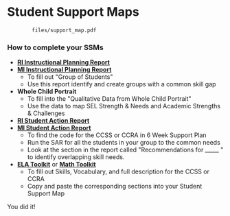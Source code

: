 # Student Support Maps 

```pdf
		files/support_map.pdf
```

### How to complete your SSMs

- [**RI Instructional Planning Report**](https://cylalighthouse.github.io/CYLA_Assessments_Toolkit/#/sam?id=sample-3)
- [**MI Instructional Planning Report**](https://cylalighthouse.github.io/CYLA_Assessments_Toolkit/#/sam?id=mi-progress-to-college-and-career-readiness-report)
	- To fill out "Group of Students"
	- Use this report identify and create groups with a common skill gap
- **Whole Child Portrait**
	- To fill into the "Qualitative Data from Whole Child Portrait"
	- Use the data to map SEL Strength & Needs and Academic Strengths & Challenges
- [**RI Student Action Report**](https://cylalighthouse.github.io/CYLA_Assessments_Toolkit/#/sam?id=ri-student-action-reports)
- [**MI Student Action Report**](https://cylalighthouse.github.io/CYLA_Assessments_Toolkit/#/sam?id=mi-report-summaries)
	- To find the code for the CCSS or CCRA in 6 Week Support Plan
	- Run the SAR for all the students in your group to the common needs
	- Look at the section in the report called "Recommendations for _____ " to identify overlapping skill needs.
- [**ELA Toolkit**](ela.1.md) or [**Math Toolkit**](math.md)
	- To fill out Skills, Vocabulary, and full description for the CCSS or CCRA
	- Copy and paste the corresponding sections into your Student Support Map


You did it!